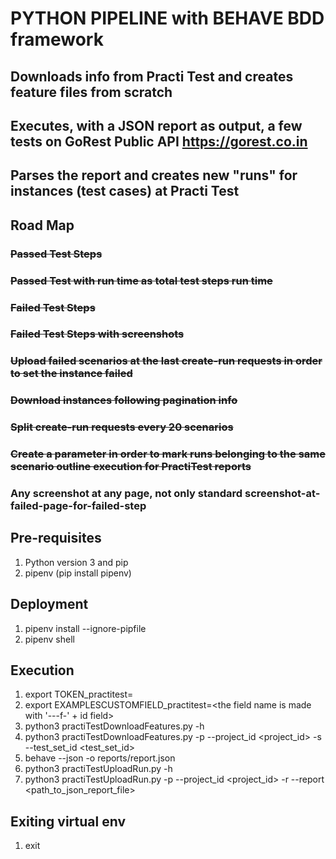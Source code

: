 # PYTHON PIPELINE with BEHAVE BDD framework
## Downloads info from Practi Test and creates feature files from scratch
## Executes, with a JSON report as output, a few tests on GoRest Public API https://gorest.co.in
## Parses the report and creates new "runs" for instances (test cases) at Practi Test
## Road Map
### <del>Passed Test Steps</del>
### <del>Passed Test with run time as total test steps run time</del>
### <del>Failed Test Steps</del>
### <del>Failed Test Steps with screenshots</del>
### <del>Upload failed scenarios at the last create-run requests in order to set the instance failed</del>
### <del>Download instances following pagination info</del>
### <del>Split create-run requests every 20 scenarios</del>
### <del>Create a parameter in order to mark runs belonging to the same scenario outline execution for PractiTest reports</del>
### Any screenshot at any page, not only standard screenshot-at-failed-page-for-failed-step

## Pre-requisites

1. Python version 3 and pip
2. pipenv (pip install pipenv)

## Deployment

1. pipenv install --ignore-pipfile
2. pipenv shell

## Execution

1. export TOKEN_practitest=<your token>
2. export EXAMPLESCUSTOMFIELD_practitest=<the field name is made with '---f-' + id field>
3. python3 practiTestDownloadFeatures.py -h
4. python3 practiTestDownloadFeatures.py -p --project_id <project_id> -s --test_set_id <test_set_id>
5. behave --json -o reports/report.json
6. python3 practiTestUploadRun.py -h
7. python3 practiTestUploadRun.py -p --project_id <project_id> -r --report <path_to_json_report_file>

## Exiting virtual env

1. exit

